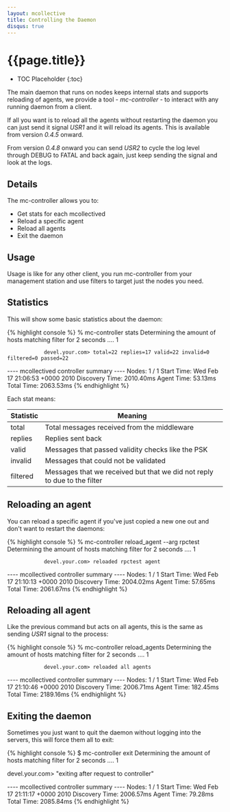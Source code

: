 ```yaml
---
layout: mcollective
title: Controlling the Daemon
disqus: true
---
```

# {{page.title}}

 * TOC Placeholder
 {:toc}

The main daemon that runs on nodes keeps internal stats and supports reloading of agents, we provide
a tool - *mc-controller* - to interact with any running daemon from a client.

If all you want is to reload all the agents without restarting the daemon you can just send it signal
*USR1* and it will reload its agents.  This is available from version *0.4.5* onward.

From version *0.4.8* onward you can send *USR2* to cycle the log level through DEBUG to FATAL and back
again, just keep sending the signal and look at the logs.

## Details

The mc-controller allows you to:

 * Get stats for each mcollectived
 * Reload a specific agent
 * Reload all agents
 * Exit the daemon

## Usage
Usage is like for any other client, you run mc-controller from your management station and use filters
to target just the nodes you need.

## Statistics
This will show some basic statistics about the daemon:

{% highlight console %}
% mc-controller stats
Determining the amount of hosts matching filter for 2 seconds .... 1

                devel.your.com> total=22 replies=17 valid=22 invalid=0 filtered=0 passed=22

---- mcollectived controller summary ----
           Nodes: 1 / 1
      Start Time: Wed Feb 17 21:06:53 +0000 2010
  Discovery Time: 2010.40ms
      Agent Time: 53.13ms
      Total Time: 2063.53ms
{% endhighlight %}

Each stat means:

|Statistic   |Meaning                                    |
|------------|-------------------------------------------|
|total|Total messages received from the middleware|
|replies|Replies sent back|
|valid|Messages that passed validity checks like the PSK|
|invalid|Messages that could not be validated|
|filtered|Messages that we received but that we did not reply to due to the filter|

## Reloading an agent
You can reload a specific agent if you've just copied a new one out and don't want to restart the daemons:

{% highlight console %}
% mc-controller reload_agent --arg rpctest
Determining the amount of hosts matching filter for 2 seconds .... 1

                devel.your.com> reloaded rpctest agent

---- mcollectived controller summary ----
           Nodes: 1 / 1
      Start Time: Wed Feb 17 21:10:13 +0000 2010
  Discovery Time: 2004.02ms
      Agent Time: 57.65ms
      Total Time: 2061.67ms
{% endhighlight %}

## Reloading all agent
Like the previous command but acts on all agents, this is the same as sending *USR1* signal to the process:

{% highlight console %}
% mc-controller reload_agents
Determining the amount of hosts matching filter for 2 seconds .... 1

                devel.your.com> reloaded all agents

---- mcollectived controller summary ----
           Nodes: 1 / 1
      Start Time: Wed Feb 17 21:10:46 +0000 2010
  Discovery Time: 2006.71ms
      Agent Time: 182.45ms
      Total Time: 2189.16ms
{% endhighlight %}

## Exiting the daemon
Sometimes you just want to quit the daemon without logging into the servers, this will force them all to exit:

{% highlight console %}
$ mc-controller exit
Determining the amount of hosts matching filter for 2 seconds .... 1

devel.your.com>
"exiting after request to controller"

---- mcollectived controller summary ----
           Nodes: 1 / 1
      Start Time: Wed Feb 17 21:11:17 +0000 2010
  Discovery Time: 2006.57ms
      Agent Time: 79.28ms
      Total Time: 2085.84ms
{% endhighlight %}
